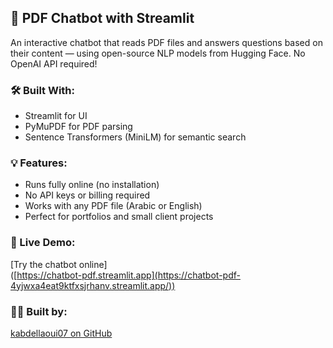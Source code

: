 ## 🤖 PDF Chatbot with Streamlit

An interactive chatbot that reads PDF files and answers questions based on their content — using open-source NLP models from Hugging Face. No OpenAI API required!

### 🛠️ Built With:
- Streamlit for UI
- PyMuPDF for PDF parsing
- Sentence Transformers (MiniLM) for semantic search

### 💡 Features:
- Runs fully online (no installation)
- No API keys or billing required
- Works with any PDF file (Arabic or English)
- Perfect for portfolios and small client projects

### 🔗 Live Demo:
[Try the chatbot online]  
([https://chatbot-pdf.streamlit.app](https://chatbot-pdf-4yjwxa4eat9ktfxsjrhanv.streamlit.app/))

### 👨‍💻 Built by:
[kabdellaoui07 on GitHub](https://github.com/kabdellaoui07)
